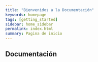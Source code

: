 ```yaml
---
title: "Bienvenidos a la Documentación"
keywords: homepage
tags: [getting_started]
sidebar: home_sidebar
permalink: index.html
summary: Pagina de inicio
---
```


## Documentación 